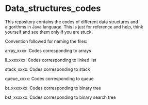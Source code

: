 # Data_structures_codes
This repository contains the codes of different data structures and algorithms in Java language.
This is just for reference and help, think yourself and see them only if you are stuck. 

Convention followed for naming the files: 

array_xxxx: Codes corresponding to arrays

ll_xxxxxxx: Codes corresponding to linked list 

stack_xxxx: Codes corresponding to stack

queue_xxxx: Codes corresponding to queue

bt_xxxxxxx: Codes corresponding to binary tree

bst_xxxxxx: Codes corresponding to binary search tree

